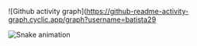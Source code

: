 ![Github activity graph](https://github-readme-activity-graph.cyclic.app/graph?username=batista29

<div> 
 
  ![Snake animation](https://github.com/batista29/batista29/blob/output/github-contribution-grid-snake.svg)
 
</div>
